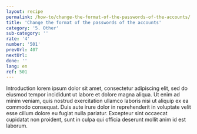 ```yaml
---
layout: recipe
permalink: /how-to/change-the-format-of-the-passwords-of-the-accounts/
title: 'Change the format of the passwords of the accounts'
category: '5. Other'
sub-category: ''
rate: '4'
number: '501'
prevUrl: 407
nextUrl:
done: ''
lang: en
ref: 501
---
```


Introduction lorem ipsum dolor sit amet, consectetur adipiscing elit, sed do eiusmod tempor incididunt ut labore et dolore magna aliqua. Ut enim ad minim veniam, quis nostrud exercitation ullamco laboris nisi ut aliquip ex ea commodo consequat. Duis aute irure dolor in reprehenderit in voluptate velit esse cillum dolore eu fugiat nulla pariatur. Excepteur sint occaecat cupidatat non proident, sunt in culpa qui officia deserunt mollit anim id est laborum.

